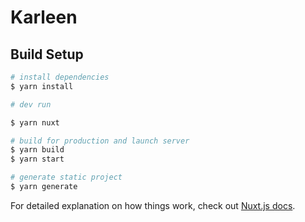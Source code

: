 # Karleen

## Build Setup

```bash
# install dependencies
$ yarn install

# dev run

$ yarn nuxt

# build for production and launch server
$ yarn build
$ yarn start

# generate static project
$ yarn generate
```

For detailed explanation on how things work, check out [Nuxt.js docs](https://nuxtjs.org).
